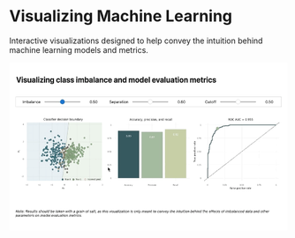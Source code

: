 # Visualizing Machine Learning

Interactive visualizations designed to help convey the intuition behind machine learning models and metrics.

![](img/viz_demo.gif)
